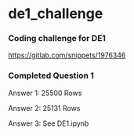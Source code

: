 # de1_challenge
### Coding challenge for DE1
https://gitlab.com/snippets/1976346

### Completed Question 1

Answer 1: 25500 Rows

Answer 2: 25131 Rows 

Answer 3: See DE1.ipynb
